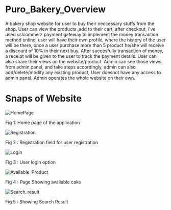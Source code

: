 # Puro_Bakery_Overview

A bakery shop website for user to buy their neccessary stuffs from the shop. User can view the products ,add to their cart, after checkout, i've used sslcommerz payment gateway
to implement the money transaction method online, user will have their own profile, where the history of the user will be there, once a user purchase more than 5 product
he/she will receive a discount of 10% in their next buy. After succesfully transaction of money, a receipt will be given to the user to track the payment details. User can also 
share their views on the website/product. Admin can see those views from admin panel, and take steps accordingly, admin can also add/delete/modify any existing product, User doesnot have any
access to admin panel. Admin operates the whole website on their own.

# Snaps of Website

![HomePage](https://github.com/Raisul-Islam-Rony/Puro_Bakery_Project/assets/70333440/d97ef942-23d8-4a15-aa9d-96565c4068d3)
    
Fig 1: Home page of the application

![Registration](https://github.com/Raisul-Islam-Rony/Puro_Bakery_Project/assets/70333440/d97e6b0a-130f-4e9a-9b67-d2fbaa2430ed) 

Fig 2 : Registration field for user registration

![Login](https://github.com/Raisul-Islam-Rony/Puro_Bakery_Project/assets/70333440/4bc533d3-8c1e-47ab-bcb4-935b0d2c64e9)

Fig 3 : User login option

![Available_Product](https://github.com/Raisul-Islam-Rony/Puro_Bakery_Project/assets/70333440/e287d636-242a-4093-b9c5-4951b99220a2)

Fig 4 : Page Showing available cake

![Search_result](https://github.com/Raisul-Islam-Rony/Puro_Bakery_Project/assets/70333440/4e6b1e4e-c010-4d3e-a4b2-fb3f49240047)

Fig 5 : Showing Search Result




                            
 
